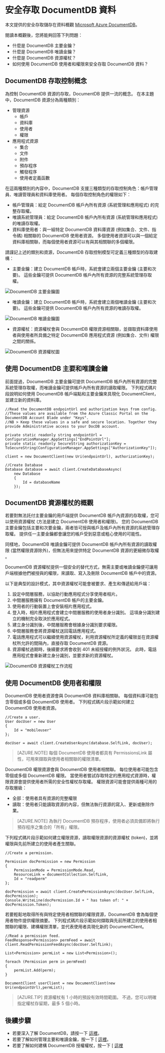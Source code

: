 <properties 
    pageTitle="了解如何安全存取 DocumentDB 中的資料 | Microsoft Azure" 
    description="深入了解 DocumentDB 中的存取控制概念，其中包括主要金鑰、唯讀金鑰、使用者和權限。" 
    services="documentdb" 
    authors="ryancrawcour" 
    manager="jhubbard" 
    editor="monicar" 
    documentationCenter=""/>

<tags 
    ms.service="documentdb" 
    ms.workload="data-services" 
    ms.tgt_pltfrm="na" 
    ms.devlang="na" 
    ms.topic="article" 
    ms.date="10/16/2015" 
    ms.author="ryancraw"/>


# 安全存取 DocumentDB 資料

本文提供的安全存取儲存在資料概觀 [Microsoft Azure DocumentDB](../../services/documentdb/)。

閱讀本概觀後，您將能夠回答下列問題：

-   什麼是 DocumentDB 主要金鑰？
-   什麼是 DocumentDB 唯讀金鑰？
-   什麼是 DocumentDB 資源權杖？
-   如何使用 DocumentDB 使用者和權限來安全存取 DocumentDB 資料？

## <a id="Sub1"></a>DocumentDB 存取控制概念

為控制 DocumentDB 資源的存取，DocumentDB 提供一流的概念。 在本主題中，DocumentDB 資源分為兩種類別：

- 管理資源
    - 帳戶
    - 資料庫
    - 使用者
    - 權限
- 應用程式資源
    - 集合
    - 文件
    - 附件
    - 預存程序
    - 觸發程序
    - 使用者定義函數

在這兩種類別的內容中，DocumentDB 支援三種類型的存取控制角色：帳戶管理員、唯讀管理員和資料庫使用者。 每個存取控制角色的權限如下：

- 帳戶管理員：給定 DocumentDB 帳戶內所有資源 (系統管理和應用程式) 的完整存取權。
- 唯讀系統管理員：給定 DocumentDB 帳戶內所有資源 (系統管理和應用程式) 的唯讀存取權。
- 資料庫使用者：與一組特定 DocumentDB 資料庫資源 (例如集合、文件、指令碼) 相關聯的 DocumentDB 使用者資源。 多個使用者資源可以與一個給定資料庫相關聯，而每個使用者資源可以有與其相關聯的多個權限。

請謹記上述的類別和資源，DocumentDB 存取控制模型可定義三種類型的存取建構：

- 主要金鑰：建立 DocumentDB 帳戶時，系統會建立兩個主要金鑰 (主要和次要)。 這些金鑰可提供 DocumentDB 帳戶內所有資源的完整系統管理存取權。

![DocumentDB 主要金鑰圖](./media/documentdb-secure-access-to-data/masterkeys.png)

- 唯讀金鑰：建立 DocumentDB 帳戶時，系統會建立兩個唯讀金鑰 (主要和次要)。 這些金鑰可提供 DocumentDB 帳戶內所有資源的唯讀存取權。

![DocumentDB 唯讀金鑰圖](./media/documentdb-secure-access-to-data/readonlykeys.png)

- 資源權杖：資源權杖會與 DocumentDB 權限資源相關聯，並擷取資料庫使用者與使用者所具備之特定 DocumentDB 應用程式資源 (例如集合、文件) 權限之間的關係。

![DocumentDB 資源權杖圖](./media/documentdb-secure-access-to-data/resourcekeys.png)

## <a id="Sub2"></a>使用 DocumentDB 主要和唯讀金鑰

前面提過，DocumentDB 主要金鑰可提供 DocumentDB 帳戶內所有資源的完整系統管理存取權，而唯讀金鑰可提供帳戶內所有資源的讀取權限。 下列程式碼片段說明如何使用 DocumentDB 帳戶端點和主要金鑰來具現化 DocumentClient，並建立新的資料庫。

    //Read the DocumentDB endpointUrl and authorization keys from config.
    //These values are available from the Azure Classic Portal on the DocumentDB Account Blade under "Keys".
    //NB > Keep these values in a safe and secure location. Together they provide Administrative access to your DocDB account.
    
    private static readonly string endpointUrl = ConfigurationManager.AppSettings["EndPointUrl"];
    private static readonly SecureString authorizationKey = ToSecureString(ConfigurationManager.AppSettings["AuthorizationKey"]);
    
    client = new DocumentClient(new Uri(endpointUrl), authorizationKey);
    
    //Create Database
    Database database = await client.CreateDatabaseAsync(
        new Database
        {
            Id = databaseName
        });

## <a id="Sub3"></a>DocumentDB 資源權杖的概觀

若要對無法託付主要金鑰的用戶端提供 DocumentDB 帳戶內資源的存取權，您可以使用資源權杖 (方法是建立 DocumentDB 使用者和權限)。 您的 DocumentDB 主要金鑰包括主要和次要金鑰，兩者皆可授與帳戶及帳戶內所有資源的系統管理存取權。 提供任一主要金鑰都會讓您的帳戶受到惡意或粗心使用的可能性。

同樣地，DocumentDB 唯讀金鑰可提供 DocumentDB 帳戶內所有資源的讀取權限 (當然權限資源除外)，但無法用來提供特定 DocumentDB 資源的更細微存取權 。

DocumentDB 資源權杖提供一個安全的替代方式，無需主要或唯讀金鑰便可讓用戶端根據他們被授與的權限，來讀取、寫入及刪除 DocumentDB 帳戶中的資源。

以下是典型的設計模式，其中資源權杖可能會被要求、產生和傳遞給用戶端：

1. 設定中間層服務，以協助行動應用程式分享使用者相片。
2. 中間層服務擁有 DocumentDB 帳戶的主要金鑰。
3. 使用者的行動裝置上會安裝相片應用程式。
4. 登入時，相片應用程式會建立中間層服務的使用者身分識別。 這項身分識別建立的機制完全取決於應用程式。
5. 建立身分識別後，中間層服務會根據身分識別要求權限。
6. 中間層服務會將資源權杖送回電話應用程式。
7. 電話應用程式可以繼續使用資源權杖，利用資源權杖所定義的權限並在資源權杖所允許的間隔內，直接存取 DocumentDB 資源。
8. 資源權杖過期時，後續要求將會收到 401 未經授權的例外狀況。 此時，電話應用程式會重新建立身分識別，並要求新的資源權杖。

![DocumentDB 資源權杖工作流程](./media/documentdb-secure-access-to-data/resourcekeyworkflow.png)

## <a id="Sub4"></a>使用 DocumentDB 使用者和權限

DocumentDB 使用者資源會與 DocumentDB 資料庫相關聯。 每個資料庫可能包含零個或多個 DocumentDB 使用者。 下列程式碼片段示範如何建立 DocumentDB 使用者資源。

    //Create a user.
    User docUser = new User
    {
        Id = "mobileuser"
    };
    
    docUser = await client.CreateUserAsync(database.SelfLink, docUser);

> [AZURE.NOTE] 每個 DocumentDB 使用者都具有 PermissionsLink 屬性，可用來擷取與使用者相關聯的權限清單。

DocumentDB 權限資源會與 DocumentDB 使用者相關聯。 每位使用者可能包含零個或多個 DocumentDB 權限。 當使用者嘗試存取特定的應用程式資源時，權限資源會提供使用者所需的安全性權杖存取權。
權限資源可能會提供兩種可用的存取層級：

- 全部：使用者具有資源的完整權限
- 讀取：使用者只能讀取資源的內容，但無法執行資源的寫入、更新或刪除作業。


> [AZURE.NOTE] 為執行 DocumentDB 預存程序，使用者必須具備即將執行預存程序之集合的「所有」權限。


下列程式碼片段示範如何建立權限資源，讀取權限資源的資源權杖 (token)，並將權限與先前所建立的使用者產生關聯。

    //Create a permission.
    
    Permission docPermission = new Permission
    {
        PermissionMode = PermissionMode.Read,
        ResourceLink = documentCollection.SelfLink,
        Id = "readperm"
    };
    
    docPermission = await client.CreatePermissionAsync(docUser.SelfLink, docPermission);
    Console.WriteLine(docPermission.Id + " has token of: " + docPermission.Token);

若要輕鬆地取得所有與特定使用者相關聯的權限資源，DocumentDB 會為每個使用者物件提供權限摘要。 下列程式碼片段示範如何擷取與先前所建立的使用者相關聯的權限、建構權限清單，並代表使用者具現化新的 DocumentClient。

    //Read a permission feed.
    FeedResponse<Permission> permFeed = await client.ReadPermissionFeedAsync(docUser.SelfLink);
    
    List<Permission> permList = new List<Permission>();
    
    foreach (Permission perm in permFeed)
    {
        permList.Add(perm);
    }
    
    DocumentClient userClient = new DocumentClient(new Uri(endpointUrl),permList);

> [AZURE.TIP] 資源權杖有 1 小時的預設有效時間範圍。 不過，您可以明確指定權杖存留期，最多 5 個小時。

## <a name="NextSteps"></a>後續步驟

- 若要深入了解 DocumentDB，請按一下 [這裡](http://azure.com/docdb)。
- 若要了解如何管理主要和唯讀金鑰，按一下 [ [這裡](documentdb-manage-account.md)。
- 若要了解如何建構 DocumentDB 授權權杖，按一下 [ [這裡](https://msdn.microsoft.com/library/azure/dn783368.aspx)






